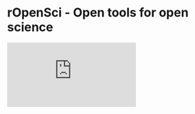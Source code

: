 

# rOpenSci - Open tools for open science

![link to presentation](http://ropensci.github.io/workshops-sheffield-2013-09/00-introduction/intro_slides/index.html)

